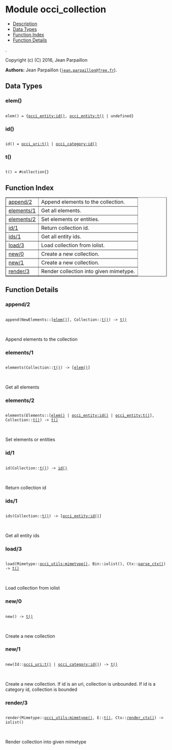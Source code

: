 

# Module occi_collection #
* [Description](#description)
* [Data Types](#types)
* [Function Index](#index)
* [Function Details](#functions)

.

Copyright (c) (C) 2016, Jean Parpaillon

__Authors:__ Jean Parpaillon ([`jean.parpaillon@free.fr`](mailto:jean.parpaillon@free.fr)).

<a name="types"></a>

## Data Types ##




### <a name="type-elem">elem()</a> ###


<pre><code>
elem() = {<a href="occi_entity.md#type-id">occi_entity:id()</a>, <a href="occi_entity.md#type-t">occi_entity:t()</a> | undefined}
</code></pre>




### <a name="type-id">id()</a> ###


<pre><code>
id() = <a href="occi_uri.md#type-t">occi_uri:t()</a> | <a href="occi_category.md#type-id">occi_category:id()</a>
</code></pre>




### <a name="type-t">t()</a> ###


<pre><code>
t() = #collection{}
</code></pre>

<a name="index"></a>

## Function Index ##


<table width="100%" border="1" cellspacing="0" cellpadding="2" summary="function index"><tr><td valign="top"><a href="#append-2">append/2</a></td><td>Append elements to the collection.</td></tr><tr><td valign="top"><a href="#elements-1">elements/1</a></td><td>Get all elements.</td></tr><tr><td valign="top"><a href="#elements-2">elements/2</a></td><td>Set elements or entities.</td></tr><tr><td valign="top"><a href="#id-1">id/1</a></td><td>Return collection id.</td></tr><tr><td valign="top"><a href="#ids-1">ids/1</a></td><td>Get all entity ids.</td></tr><tr><td valign="top"><a href="#load-3">load/3</a></td><td>Load collection from iolist.</td></tr><tr><td valign="top"><a href="#new-0">new/0</a></td><td>Create a new collection.</td></tr><tr><td valign="top"><a href="#new-1">new/1</a></td><td>Create a new collection.</td></tr><tr><td valign="top"><a href="#render-3">render/3</a></td><td>Render collection into given mimetype.</td></tr></table>


<a name="functions"></a>

## Function Details ##

<a name="append-2"></a>

### append/2 ###

<pre><code>
append(NewElements::[<a href="#type-elem">elem()</a>], Collection::<a href="#type-t">t()</a>) -&gt; <a href="#type-t">t()</a>
</code></pre>
<br />

Append elements to the collection

<a name="elements-1"></a>

### elements/1 ###

<pre><code>
elements(Collection::<a href="#type-t">t()</a>) -&gt; [<a href="#type-elem">elem()</a>]
</code></pre>
<br />

Get all elements

<a name="elements-2"></a>

### elements/2 ###

<pre><code>
elements(Elements::[<a href="#type-elem">elem()</a> | <a href="occi_entity.md#type-id">occi_entity:id()</a> | <a href="occi_entity.md#type-t">occi_entity:t()</a>], Collection::<a href="#type-t">t()</a>) -&gt; <a href="#type-t">t()</a>
</code></pre>
<br />

Set elements or entities

<a name="id-1"></a>

### id/1 ###

<pre><code>
id(Collection::<a href="#type-t">t()</a>) -&gt; <a href="#type-id">id()</a>
</code></pre>
<br />

Return collection id

<a name="ids-1"></a>

### ids/1 ###

<pre><code>
ids(Collection::<a href="#type-t">t()</a>) -&gt; [<a href="occi_entity.md#type-id">occi_entity:id()</a>]
</code></pre>
<br />

Get all entity ids

<a name="load-3"></a>

### load/3 ###

<pre><code>
load(Mimetype::<a href="occi_utils.md#type-mimetype">occi_utils:mimetype()</a>, Bin::iolist(), Ctx::<a href="#type-parse_ctx">parse_ctx()</a>) -&gt; <a href="#type-t">t()</a>
</code></pre>
<br />

Load collection from iolist

<a name="new-0"></a>

### new/0 ###

<pre><code>
new() -&gt; <a href="#type-t">t()</a>
</code></pre>
<br />

Create a new collection

<a name="new-1"></a>

### new/1 ###

<pre><code>
new(Id::<a href="occi_uri.md#type-t">occi_uri:t()</a> | <a href="occi_category.md#type-id">occi_category:id()</a>) -&gt; <a href="#type-t">t()</a>
</code></pre>
<br />

Create a new collection.
If id is an uri, collection is unbounded.
If id is a category id, collection is bounded

<a name="render-3"></a>

### render/3 ###

<pre><code>
render(Mimetype::<a href="occi_utils.md#type-mimetype">occi_utils:mimetype()</a>, E::<a href="#type-t">t()</a>, Ctx::<a href="#type-render_ctx">render_ctx()</a>) -&gt; iolist()
</code></pre>
<br />

Render collection into given mimetype

